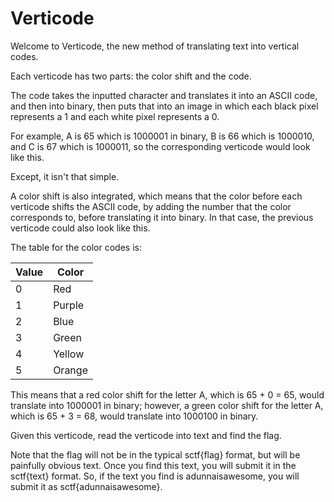 # Verticode
Welcome to Verticode, the new method of translating text into vertical codes.

Each verticode has two parts: the color shift and the code.

The code takes the inputted character and translates it into an ASCII code, and then into binary, then puts that into an image in which each black pixel represents a 1 and each white pixel represents a 0.

For example, A is 65 which is 1000001 in binary, B is 66 which is 1000010, and C is 67 which is 1000011, so the corresponding verticode would look like this.

Except, it isn't that simple.

A color shift is also integrated, which means that the color before each verticode shifts the ASCII code, by adding the number that the color corresponds to, before translating it into binary. In that case, the previous verticode could also look like this.

The table for the color codes is:

| Value | Color |
| ----- | ----- |
| 0 | Red |
| 1 | Purple |
| 2 | Blue |
| 3 | Green |
| 4 | Yellow |
| 5 | Orange |

This means that a red color shift for the letter A, which is 65 + 0 = 65, would translate into 1000001 in binary; however, a green color shift for the letter A, which is 65 + 3 = 68, would translate into 1000100 in binary.

Given this verticode, read the verticode into text and find the flag.

Note that the flag will not be in the typical sctf{flag} format, but will be painfully obvious text. Once you find this text, you will submit it in the sctf{text} format. So, if the text you find is adunnaisawesome, you will submit it as sctf{adunnaisawesome}.
